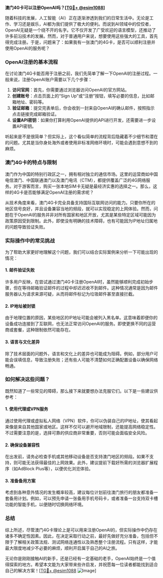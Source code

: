 **澳门4G卡可以注册OpenAI吗？[[TG💪+ @esim1088](https://t.me/s/esim1088)]**

随着科技的发展，人工智能（AI）正在逐渐渗透到我们的日常生活中。无论是工作、学习还是娱乐，AI都为我们提供了极大的便利。而说到AI领域中的佼佼者，OpenAI无疑是一个绕不开的名字。它不仅开发了广受欢迎的语言模型，还推动了许多前沿技术的发展。然而，对于普通用户来说，想要使用这些强大的工具，首先得完成注册。于是，问题来了：如果我有一张澳门的4G卡，是否可以顺利注册并使用OpenAI的服务呢？

### OpenAI注册的基本流程

在讨论澳门4G卡能否用于注册之前，我们先简单了解一下OpenAI的注册过程。一般来说，注册OpenAI账户需要以下几个步骤：

1. **访问官网**：首先，你需要通过浏览器访问OpenAI的官方网站。
2. **创建账号**：点击页面上的“Sign Up”或“注册”按钮，填写必要的信息，比如邮箱地址、密码等。
3. **验证邮箱**：提交完表单后，你会收到一封来自OpenAI的确认邮件，按照指示点击链接完成邮箱验证。
4. **设置API密钥**：如果你打算利用OpenAI提供的API进行开发，还需要进一步设置API密钥。

听起来是不是很简单？但实际上，这个看似简单的流程背后隐藏着不少细节和潜在的问题。尤其是当你身处海外或者使用非标准网络环境时，可能会遇到意想不到的麻烦。

### 澳门4G卡的特点与限制

澳门作为中国的特别行政区之一，拥有相对独立的通信市场。这里的运营商如中国电信澳门、中国联通澳门以及澳门电讯（CTM），都提供覆盖广泛的4G网络服务。对于游客而言，购买一张本地SIM卡无疑是最经济实惠的选择之一。那么，这样的4G卡是否能够满足OpenAI注册的需求呢？

从技术角度来看，澳门4G卡完全具备支持国际互联网访问的能力。只要你所在的地区信号良好，并且设备兼容当地的频段，就可以实现稳定的上网体验。然而，问题在于OpenAI的服务并非对所有国家和地区开放，尤其是某些特定区域可能因为政策原因受到限制。此外，即使没有明确的技术障碍，也有可能因为IP地址归属地的问题导致验证失败。

### 实际操作中的常见挑战

为了帮助大家更好地理解这个问题，我们可以结合实际案例来分析一下可能出现的情况：

#### 1. 邮件验证失败
许多用户反映，在尝试通过澳门4G卡注册OpenAI时，虽然能够顺利完成初始步骤，但在等待邮箱验证邮件的过程中却迟迟收不到邮件。这种情况通常是因为邮件服务器认为请求来源可疑，从而将邮件标记为垃圾邮件甚至直接拦截。

#### 2. IP地址被封锁
由于地理位置的原因，某些地区的IP地址可能会被列入黑名单。这意味着即便你的设备成功连接到了互联网，也无法正常访问OpenAI的服务。即使更换不同的运营商或套餐，这种限制依然可能存在。

#### 3. 语言与文化差异
除了技术层面的问题外，语言和文化上的差异也可能成为阻碍。例如，部分用户可能会误填信息，导致注册失败；还有些人可能不清楚如何正确配置设备以确保网络畅通。

### 如何解决这些问题？

既然知道了一些常见的障碍，那么接下来就要想办法克服它们。以下是一些建议供参考：

#### 1. 使用代理或VPN服务
通过使用代理或虚拟私人网络（VPN）软件，你可以伪装自己的IP地址，使其看起来像是来自其他国家或地区。这样不仅可以避开地域限制，还能提高网络稳定性。不过需要注意的是，选择可靠的供应商非常重要，否则可能会面临安全风险。

#### 2. 确保设备兼容性
在出发前，请务必检查手机或其他移动设备是否支持澳门地区的频段。如果不支持，则可能无法获得最佳的上网效果。此外，建议提前下载好所需的浏览器扩展程序（如AdBlock Plus等），以便优化浏览体验。

#### 3. 准备备用方案
考虑到各种意外情况的发生概率较高，建议每位计划前往澳门旅行的朋友都准备一套备用计划。例如，可以预先申请一张备用手机号码卡，或者准备一台支持双卡槽功能的智能手机，以便随时切换网络环境。

### 总结

综上所述，尽管澳门4G卡理论上是可以用来注册OpenAI的，但实际操作中仍存在诸多不确定性因素。因此，在决定采取行动之前，最好先做好充分准备，包括但不限于了解相关政策法规、测试网络连通性以及熟悉整个注册流程。只有这样，才能最大限度地减少不必要的麻烦，顺利开启属于自己的AI之旅。

无论你是刚刚接触AI的新手，还是已经有一定基础的老手，OpenAI始终是一个值得探索的地方。希望本文能为大家带来些许启发，并祝愿每一位读者都能找到适合自己的解决方案！[[TG💪+ @esim1088](https://t.me/s/esim1088) ![Image](https://i.postimg.cc/4NQfJmqS/Snipaste-2025-05-13-00-14-12.png)]